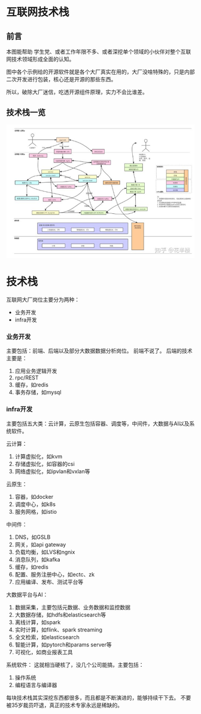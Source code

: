 # 互联网技术栈

## 前言
本图能帮助 学生党、或者工作年限不多、或者深挖单个领域的小伙伴对整个互联网技术领域形成全面的认知。

图中各个示例给的开源软件就是各个大厂真实在用的，大厂没啥特殊的，只是内部二次开发进行包装，核心还是开源的那些东西。

所以，破除大厂迷信，吃透开源组件原理，实力不会比谁差。


## 技术栈一览
![image](./技术栈.jpg)

# 技术栈
互联网大厂岗位主要分为两种：

- 业务开发
- infra开发

### 业务开发
主要包括：前端、后端以及部分大数据数据分析岗位。
前端不说了。
后端的技术主要是：
1. 应用业务逻辑开发
2. rpc/REST
3. 缓存，如redis
4. 事务存储，如mysql

### infra开发
主要包括五大类：云计算，云原生包括容器、调度等，中间件，大数据与AI以及系统软件。

云计算：
1. 计算虚拟化，如kvm
2. 存储虚拟化，如容器的csi
3. 网络虚拟化，如ipvlan和vxlan等

云原生：
1. 容器，如docker
2. 调度中心，如k8s
3. 服务网格，如istio

中间件：
1. DNS，如GSLB
2. 网关，如api gateway
3. 负载均衡，如LVS和ngnix
4. 消息队列，如kafka
5. 缓存，如redis
6. 配置、服务注册中心，如ectc、zk
7. 应用编译、发布、测试平台等

大数据平台与AI：
1. 数据采集，主要包括元数据、业务数据和监控数据
2. 大数据存储，如hdfs和elasticsearch等
3. 离线计算，如spark
4. 实时计算，如flink、spark streaming
5. 全文检索，如elasticsearch
6. 智能计算，如pytorch和params server等
7. 可视化，如商业报表工具

系统软件：
这就相当硬核了，没几个公司能搞，主要包括：
1. 操作系统
2. 编程语言与编译器


每块技术栈其实深挖东西都很多，而且都是不断演进的，能够持续干下去。
不要被35岁裁员吓退，真正的技术专家永远是稀缺的。